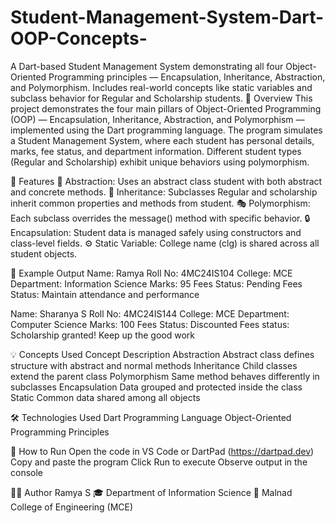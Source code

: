 # Student-Management-System-Dart-OOP-Concepts-
A Dart-based Student Management System demonstrating all four Object-Oriented Programming principles — Encapsulation, Inheritance, Abstraction, and Polymorphism. Includes real-world concepts like static variables and subclass behavior for Regular and Scholarship students.
📘 Overview
This project demonstrates the four main pillars of Object-Oriented Programming (OOP) — Encapsulation, Inheritance, Abstraction, and Polymorphism — implemented using the Dart programming language.
The program simulates a Student Management System, where each student has personal details, marks, fee status, and department information.
Different student types (Regular and Scholarship) exhibit unique behaviors using polymorphism.


🧱 Features
🏫 Abstraction:
Uses an abstract class student with both abstract and concrete methods.
🧬 Inheritance:
Subclasses Regular and scholarship inherit common properties and methods from student.
🎭 Polymorphism:
Each subclass overrides the message() method with specific behavior.
🔒 Encapsulation:
Student data is managed safely using constructors and class-level fields.
⚙️ Static Variable:
College name (clg) is shared across all student objects.


🧩 Example Output
Name: Ramya
Roll No: 4MC24IS104
College: MCE
Department: Information Science
Marks: 95
Fees Status: Pending
Fees Status: Maintain attendance and performance

Name: Sharanya S
Roll No: 4MC24IS144
College: MCE
Department: Computer Science
Marks: 100
Fees Status: Discounted
Fees status: Scholarship granted! Keep up the good work


💡 Concepts Used
Concept	Description
Abstraction	Abstract class defines structure with abstract and normal methods
Inheritance	Child classes extend the parent class
Polymorphism	Same method behaves differently in subclasses
Encapsulation	Data grouped and protected inside the class
Static	Common data shared among all objects


🛠️ Technologies Used
Dart Programming Language
Object-Oriented Programming Principles


🚀 How to Run
Open the code in VS Code or DartPad (https://dartpad.dev)
Copy and paste the program
Click Run to execute
Observe output in the console


🧑‍💻 Author
Ramya S
🎓 Department of Information Science
📍 Malnad College of Engineering (MCE)


